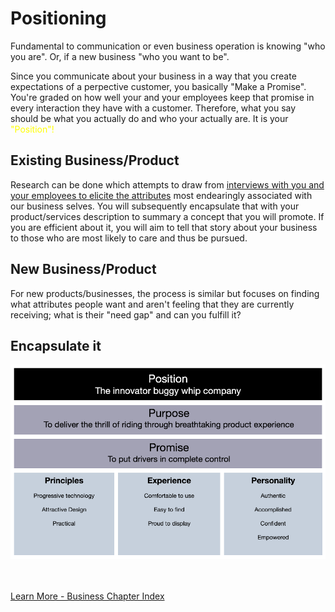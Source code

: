 
# Positioning

Fundamental to communication or even business operation is knowing "who you are".  Or, if a new business "who you want to be".

Since you communicate about your business in a way that you create expectations of a perpective customer, you basically "Make a Promise".   You're graded on how well your and your employees keep that promise in every interaction they have with a customer.  Therefore, what you say should be what you actually do and who your actually are.  It is your <font color=yellow>"Position"!</font>

## Existing Business/Product

Research can be done which attempts to draw from [interviews with you and your employees to elicite the attributes](../business/archetype.md) most endearingly associated with our business selves.  You will subsequently encapsulate that with your product/services description to summary a concept that you will promote.  If you are efficient about it, you will aim to tell that story about your business to those who are most likely to care and thus be pursued.

## New Business/Product

For new products/businesses, the process is similar but focuses on finding what attributes people want and aren't feeling that they are currently receiving; what is their "need gap" and can you fulfill it?




## Encapsulate it

<img src="../business/captures/positionsummary.png"  width="900">


<br>
<br>
<br>

[Learn More - Business Chapter Index](/chapters.md#business)

